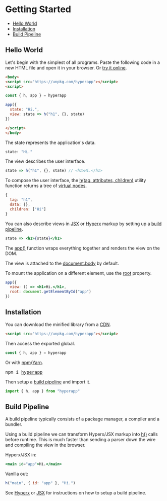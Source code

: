 # Getting Started

- [Hello World](#hello-world)
- [Installation](#installation)
- [Build Pipeline](#build-pipeline)

## Hello World

Let's begin with the simplest of all programs. Paste the following code in a new HTML file and open it in your browser. Or [try it online](https://codepen.io/hyperapp/pen/PmjRov?editors=1010).

```html
<body>
<script src="https://unpkg.com/hyperapp"></script>
<script>

const { h, app } = hyperapp

app({
  state: "Hi.",
  view: state => h("h1", {}, state)
})

</script>
</body>
```

The state represents the application's data.

```js
state: "Hi."
```

The view describes the user interface.

```js
state => h("h1", {}, state) // <h1>Hi.</h1>
```

[Hyperx]: /docs/hyperx.md
[JSX]: /docs/jsx.md

To compose the user interface, the [h(tag, attributes, children)](/docs/api.md#h) utility function returns a tree of [virtual nodes](/docs/virtual-nodes.md).

```js
{
  tag: "h1",
  data: {},
  children: ["Hi"]
}
```

You can also describe views in [JSX] or [Hyperx] markup by setting up a [build pipeline](#build-pipeline).

```jsx
state => <h1>{state}</h1>
```

The [app()](/docs/api.md#app) function wraps everything together and renders the view on the DOM.

The view is attached to the [document.body](https://developer.mozilla.org/en-US/docs/Web/API/Document/body) by default.

To mount the application on a different element, use the [root](/docs/api.md#root) property.

```jsx
app({
  view: () => <h1>Hi.</h1>,
  root: document.getElementById("app")
})
```

## Installation

You can download the minified library from a [CDN](https://unpkg.com/hyperapp).

```html
<script src="https://unpkg.com/hyperapp"></script>
```

Then access the exported global.

```js
const { h, app } = hyperapp
```

Or with [npm](https://www.npmjs.com)/[Yarn](https://yarnpkg.com).

<pre>
npm i <a href="https://www.npmjs.com/package/hyperapp">hyperapp</a>
</pre>

Then setup a [build pipeline](#build-pipeline) and import it.

```jsx
import { h, app } from "hyperapp"
```

## Build Pipeline

A build pipeline typically consists of a package manager, a compiler and a bundler.

Using a build pipeline we can transform Hyperx/JSX markup into [h()](/docs/api.md#h) calls before runtime. This is much faster than sending a parser down the wire and compiling the view in the browser.

Hyperx/JSX in:

```jsx
<main id="app">Hi.</main>
```

Vanilla out:

```jsx
h("main", { id: "app" }, "Hi.")
```

See [Hyperx] or [JSX] for instructions on how to setup a build pipeline.
